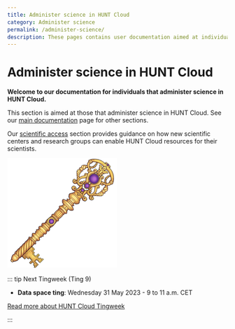 ```yaml
---
title: Administer science in HUNT Cloud
category: Administer science
permalink: /administer-science/
description: These pages contains user documentation aimed at individuals that administer science in HUNT Cloud.
---
```


# Administer science in HUNT Cloud

**Welcome to our documentation for individuals that administer science in HUNT Cloud.**

This section is aimed at those that administer science in HUNT Cloud. See our [main documentation](/) page for other sections.

Our [scientific access](/administer-science/scientific-access) section provides guidance on how new scientific centers and research groups can enable HUNT Cloud resources for their scientists. 

!["Illustration of decorative hand-made golden key with purple gem stones."](../images/hunt-cloud_key_250.png)



::: tip Next Tingweek (Ting 9)

- **Data space ting**: Wednesday 31 May 2023 - 9 to 11 a.m. CET

[Read more about HUNT Cloud Tingweek](/govern-science/tingweek/)

:::


